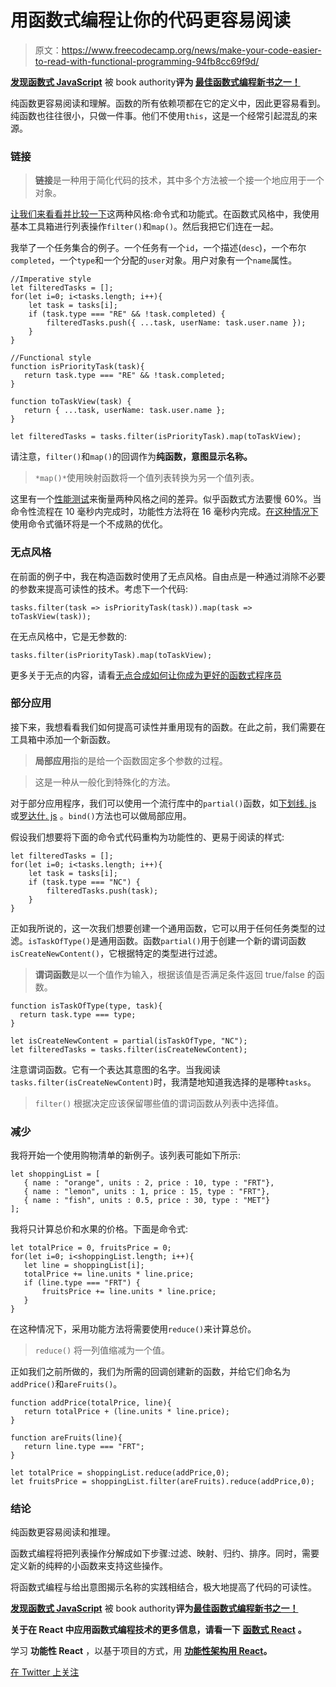 # 用函数式编程让你的代码更容易阅读

> 原文：<https://www.freecodecamp.org/news/make-your-code-easier-to-read-with-functional-programming-94fb8cc69f9d/>

[****发现函数式 JavaScript****](https://read.amazon.com/kp/embed?asin=B07PBQJYYG&preview=newtab&linkCode=kpe&ref_=cm_sw_r_kb_dp_cm5KCbE5BDJGE) 被 book authority****评为 [****最佳函数式编程新书之一！****](https://bookauthority.org/books/new-functional-programming-books?t=7p46zt&s=award&book=1095338781)****

纯函数更容易阅读和理解。函数的所有依赖项都在它的定义中，因此更容易看到。纯函数也往往很小，只做一件事。他们不使用`this`，这是一个经常引起混乱的来源。

### 链接

> **链接**是一种用于简化代码的技术，其中多个方法被一个接一个地应用于一个对象。

[让我们来看看并比较一下](https://jsfiddle.net/cristi_salcescu/5va5dkq7/)这两种风格:命令式和功能式。在函数式风格中，我使用基本工具箱进行列表操作`filter()`和`map()`。然后我把它们连在一起。

我举了一个任务集合的例子。一个任务有一个`id`，一个描述(`desc`)，一个布尔`completed`，一个`type`和一个分配的`user`对象。用户对象有一个`name`属性。

```
//Imperative style
let filteredTasks = [];
for(let i=0; i<tasks.length; i++){
    let task = tasks[i];
    if (task.type === "RE" && !task.completed) {
        filteredTasks.push({ ...task, userName: task.user.name });
    }
}

//Functional style
function isPriorityTask(task){
   return task.type === "RE" && !task.completed;
}

function toTaskView(task) {
   return { ...task, userName: task.user.name };
}

let filteredTasks = tasks.filter(isPriorityTask).map(toTaskView);
```

请注意，`filter()`和`map()`的回调作为**纯函数，意图显示名称。**

> `*map()*`使用映射函数将一个值列表转换为另一个值列表。

这里有一个[性能测试](https://jsperf.com/make-code-easier-to-read-imperative-vs-functional)来衡量两种风格之间的差异。似乎函数式方法要慢 60%。当命令性流程在 10 毫秒内完成时，功能性方法将在 16 毫秒内完成。[在这种情况下](https://jsfiddle.net/cristi_salcescu/v5jegr61/)使用命令式循环将是一个不成熟的优化。

### 无点风格

在前面的例子中，我在构造函数时使用了无点风格。自由点是一种通过消除不必要的参数来提高可读性的技术。考虑下一个代码:

```
tasks.filter(task => isPriorityTask(task)).map(task => toTaskView(task));
```

在无点风格中，它是无参数的:

```
tasks.filter(isPriorityTask).map(toTaskView);
```

更多关于无点的内容，请看[无点合成如何让你成为更好的函数式程序员](https://medium.freecodecamp.org/how-point-free-composition-will-make-you-a-better-functional-programmer-33dcb910303a)

### 部分应用

接下来，我想看看我们如何提高可读性并重用现有的函数。在此之前，我们需要在工具箱中添加一个新函数。

> **局部应用**指的是给一个函数固定多个参数的过程。

> 这是一种从一般化到特殊化的方法。

对于部分应用程序，我们可以使用一个流行库中的`partial()`函数，如[下划线. js](http://underscorejs.org/#partial) 或[罗达什. js](https://lodash.com/docs/4.17.5#partial) 。`bind()`方法也可以做局部应用。

假设我们想要将下面的命令式代码重构为功能性的、更易于阅读的样式:

```
let filteredTasks = [];
for(let i=0; i<tasks.length; i++){
    let task = tasks[i];
    if (task.type === "NC") {
        filteredTasks.push(task);
    }
}
```

正如我所说的，这一次我们想要创建一个通用函数，它可以用于任何任务类型的过滤。`isTaskOfType()`是通用函数。函数`partial()`用于创建一个新的谓词函数`isCreateNewContent()`，它根据特定的类型进行过滤。

> **谓词函数**是以一个值作为输入，根据该值是否满足条件返回 true/false 的函数。

```
function isTaskOfType(type, task){
  return task.type === type;
}

let isCreateNewContent = partial(isTaskOfType, "NC");
let filteredTasks = tasks.filter(isCreateNewContent);
```

注意谓词函数。它有一个表达其意图的名字。当我阅读`tasks.filter(isCreateNewContent)`时，我清楚地知道我选择的是哪种`tasks`。

> `filter()` 根据决定应该保留哪些值的谓词函数从列表中选择值。

### 减少

我将开始一个使用购物清单的新例子。该列表可能如下所示:

```
let shoppingList = [
   { name : "orange", units : 2, price : 10, type : "FRT"},
   { name : "lemon", units : 1, price : 15, type : "FRT"},
   { name : "fish", units : 0.5, price : 30, type : "MET"}
];
```

我将只计算总价和水果的价格。下面是命令式:

```
let totalPrice = 0, fruitsPrice = 0;
for(let i=0; i<shoppingList.length; i++){
   let line = shoppingList[i];
   totalPrice += line.units * line.price;
   if (line.type === "FRT") {
       fruitsPrice += line.units * line.price;
   }
}
```

在这种情况下，采用功能方法将需要使用`reduce()`来计算总价。

> `reduce()` 将一列值缩减为一个值。

正如我们之前所做的，我们为所需的回调创建新的函数，并给它们命名为`addPrice()`和`areFruits()`。

```
function addPrice(totalPrice, line){
   return totalPrice + (line.units * line.price);
}

function areFruits(line){
   return line.type === "FRT";
}

let totalPrice = shoppingList.reduce(addPrice,0);
let fruitsPrice = shoppingList.filter(areFruits).reduce(addPrice,0);
```

### 结论

纯函数更容易阅读和推理。

函数式编程将把列表操作分解成如下步骤:过滤、映射、归约、排序。同时，需要定义新的纯粹的小函数来支持这些操作。

将函数式编程与给出意图揭示名称的实践相结合，极大地提高了代码的可读性。

[****发现函数式 JavaScript****](https://read.amazon.com/kp/embed?asin=B07PBQJYYG&preview=newtab&linkCode=kpe&ref_=cm_sw_r_kb_dp_cm5KCbE5BDJGE&source=post_page---------------------------) 被 book authority****评为[****最佳函数式编程新书之一！****](https://bookauthority.org/books/new-functional-programming-books?t=7p46zt&s=award&book=1095338781&source=post_page---------------------------)****

****关于在 React 中应用函数式编程技术的更多信息，请看一下**** [****函数式 React****](https://read.amazon.com/kp/embed?asin=B07S1NLFTS&preview=newtab&linkCode=kpe&ref_=cm_sw_r_kb_dp_Pko5CbA30383Y) ****。****

学习 ****功能性 React**** ，以基于项目的方式，用 [****功能性架构用 React****](https://read.amazon.com/kp/embed?asin=B0846NRJYR&preview=newtab&linkCode=kpe&ref_=cm_sw_r_kb_dp_o.hlEbDD02JB2)****。****

[在 Twitter 上关注](https://twitter.com/cristi_salcescu)